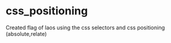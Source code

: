 # css_positioning
Created flag of laos using the css selectors and css positioning (absolute,relate)
